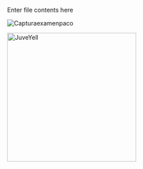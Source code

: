 Enter file contents here

![Capturaexamenpaco](https://github.com/OCristo/examen/assets/71726667/2253822b-9d83-4134-8731-0c22b26e3674)

<img src="https://pbs.twimg.com/media/EiAAHfoU4AADis4?format=jpg&name=small" alt="JuveYell" width="300px">
